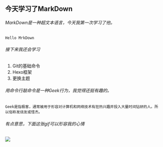 ## 今天学习了MarkDown
###### MarkDown是一种超文本语言，今天我第一次学习了他。
```Hello MrkDown```
###### 接下来我还会学习
1. Git的基础命令
2. Hexo框架
3. 更换主题
###### 用命令行敲命令是一种Geek行为，我觉得还挺有趣的。
`Geek是指极客，通常被用于形容对计算机和网络技术有狂热兴趣并投入大量时间钻研的人。所以俗称发烧友或怪杰。`
###### 有点意思，下面这张gif可以形容我的心情
![](https://qgt-style.oss-cn-hangzhou.aliyuncs.com/newcoursep4/g1/g1-2-2/tenor.gif)
